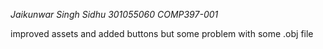 _Jaikunwar Singh Sidhu_
_301055060_
_COMP397-001_


improved assets and added buttons but some problem with some .obj file
